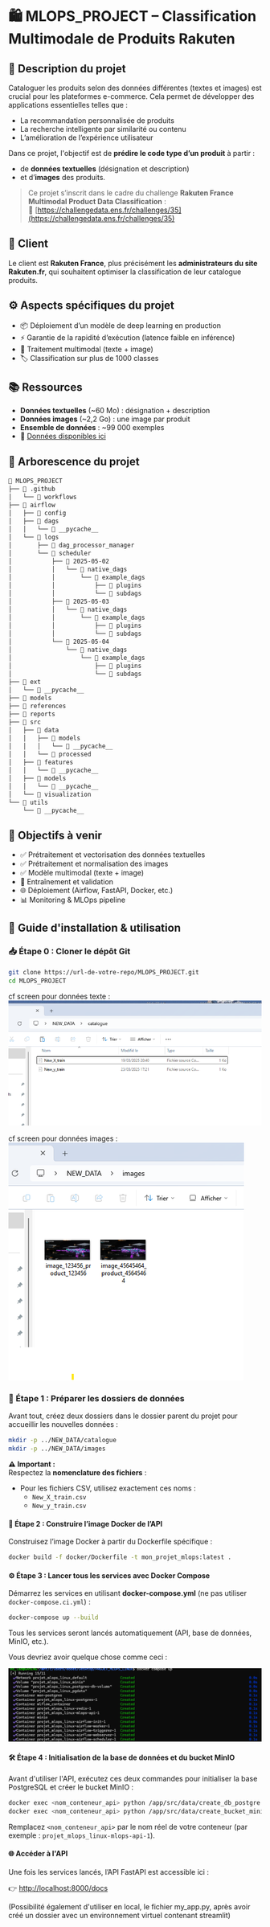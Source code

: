 
# 🛍️ MLOPS_PROJECT – Classification Multimodale de Produits Rakuten

## 📌 Description du projet

Cataloguer les produits selon des données différentes (textes et images) est crucial pour les plateformes e-commerce. Cela permet de développer des applications essentielles telles que :

- La recommandation personnalisée de produits
- La recherche intelligente par similarité ou contenu
- L’amélioration de l’expérience utilisateur

Dans ce projet, l'objectif est de **prédire le code type d’un produit** à partir :
- de **données textuelles** (désignation et description)
- et d’**images** des produits.

> Ce projet s’inscrit dans le cadre du challenge **Rakuten France Multimodal Product Data Classification** :  
> 📎 [https://challengedata.ens.fr/challenges/35](https://challengedata.ens.fr/challenges/35)

## 👥 Client

Le client est **Rakuten France**, plus précisément les **administrateurs du site Rakuten.fr**, qui souhaitent optimiser la classification de leur catalogue produits.

## ⚙️ Aspects spécifiques du projet

- 📦 Déploiement d’un modèle de deep learning en production
- ⚡ Garantie de la rapidité d’exécution (latence faible en inférence)
- 🔁 Traitement multimodal (texte + image)
- 🏷️ Classification sur plus de 1000 classes

## 📚 Ressources

- **Données textuelles** (~60 Mo) : désignation + description
- **Données images** (~2,2 Go) : une image par produit
- **Ensemble de données** : ~99 000 exemples
- 🔗 [Données disponibles ici](https://challengedata.ens.fr/challenges/35)

## 📁 Arborescence du projet

```
📁 MLOPS_PROJECT
├── 📁 .github
│   └── 📁 workflows
├── 📁 airflow
│   ├── 📁 config
│   ├── 📁 dags
│   │   └── 📁 __pycache__
│   └── 📁 logs
│       ├── 📁 dag_processor_manager
│       └── 📁 scheduler
│           ├── 📁 2025-05-02
│           │   └── 📁 native_dags
│           │       └── 📁 example_dags
│           │           ├── 📁 plugins
│           │           └── 📁 subdags
│           ├── 📁 2025-05-03
│           │   └── 📁 native_dags
│           │       └── 📁 example_dags
│           │           ├── 📁 plugins
│           │           └── 📁 subdags
│           └── 📁 2025-05-04
│               └── 📁 native_dags
│                   └── 📁 example_dags
│                       ├── 📁 plugins
│                       └── 📁 subdags
├── 📁 ext
│   └── 📁 __pycache__
├── 📁 models
├── 📁 references
├── 📁 reports
├── 📁 src
│   ├── 📁 data
│   │   ├── 📁 models
│   │   │   └── 📁 __pycache__
│   │   └── 📁 processed
│   ├── 📁 features
│   │   └── 📁 __pycache__
│   ├── 📁 models
│   │   └── 📁 __pycache__
│   └── 📁 visualization
└── 📁 utils
    └── 📁 __pycache__
```

## 🚀 Objectifs à venir

- ✅ Prétraitement et vectorisation des données textuelles
- ✅ Prétraitement et normalisation des images
- ✅ Modèle multimodal (texte + image)
- 🔄 Entraînement et validation
- 🌐 Déploiement (Airflow, FastAPI, Docker, etc.)
- 📊 Monitoring & MLOps pipeline

## 📘 Guide d'installation & utilisation

### 📥 Étape 0 : Cloner le dépôt Git

```bash
git clone https://url-de-votre-repo/MLOPS_PROJECT.git
cd MLOPS_PROJECT
```
cf screen pour données texte :
![Nomenclature donnée texte.png](assets/Image_1.png)

cf screen pour données images :
![Donnees images.png](assets/Image_2.png)

### 🧱 Étape 1 : Préparer les dossiers de données

Avant tout, créez deux dossiers dans le dossier parent du projet pour accueillir les nouvelles données :

```bash
mkdir -p ../NEW_DATA/catalogue
mkdir -p ../NEW_DATA/images
```

**⚠️ Important :**  
Respectez la **nomenclature des fichiers** :
- Pour les fichiers CSV, utilisez exactement ces noms :
  - `New_X_train.csv`
  - `New_y_train.csv`


#### 🐳 Étape 2 : Construire l’image Docker de l’API

Construisez l’image Docker à partir du Dockerfile spécifique :

```bash
docker build -f docker/Dockerfile -t mon_projet_mlops:latest .
```

#### ⚙️ Étape 3 : Lancer tous les services avec Docker Compose

Démarrez les services en utilisant **docker-compose.yml** (ne pas utiliser `docker-compose.ci.yml`) :

```bash
docker-compose up --build
```

Tous les services seront lancés automatiquement (API, base de données, MinIO, etc.).

Vous devriez avoir quelque chose comme ceci :

![Ecran docker compose.png](assets/Image_3.png)

#### 🛠️ Étape 4 : Initialisation de la base de données et du bucket MinIO

Avant d'utiliser l'API, exécutez ces deux commandes pour initialiser la base PostgreSQL et créer le bucket MinIO :

```bash
docker exec <nom_conteneur_api> python /app/src/data/create_db_postgre.py
docker exec <nom_conteneur_api> python /app/src/data/create_bucket_minio.py
```

Remplacez `<nom_conteneur_api>` par le nom réel de votre conteneur (par exemple : `projet_mlops_linux-mlops-api-1`).

#### 🌐 Accéder à l'API

Une fois les services lancés, l’API FastAPI est accessible ici :

👉 [http://localhost:8000/docs](http://localhost:8000/docs)

(Possibilité également d'utiliser en local, le fichier my_app.py, après avoir créé un dossier avec un environnement virtuel contenant streamlit)